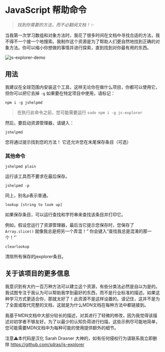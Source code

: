 # JavaScript 帮助命令

> _找到你需要的方法，而不必翻阅文档！✨_

当我第一次学习数组和对象方法时，我花了很多时间在文档中寻找合适的方法，我不得不一个接一个地搜索。我制作这个资源是为了帮助人们更自然地找到正确的对象方法。你可以缩小你想做的事情并进行探索，直到找到对你最有用的东西。

![js-explorer-demo](https://user-images.githubusercontent.com/2281088/124371705-9e321780-dc41-11eb-9624-d6e33f00334d.gif)

## 用法

我建议在全球范围内安装这个工具，这样无论你在做什么项目，你都可以使用它，但你可以把它去掉 `-g` 如果要在特定项目中使用，请标记：

```
npm i -g jshelpmd
```

> 在执行此命令之前，您可能需要运行  `sudo npm i -g js-explorer`

然后，要启动资源管理器，请键入：

```
jshelpmd
```
您将通过提示找到您的方法！
它还允许您在末尾保存条目（可选）

### 其他命令

```
jshelpmd plain
```

运行该工具而不要求在最后保存。

```
jshelpmd -p
```

同上，别名p表示普通。

```
lookup [string to look up]
```

如果保存条目，可以运行查找和字符串来查找该条目并打印它。

例如，假设您运行了资源管理器，最后当它提示您保存时，您保存了 `Array.slice()` 就像我总是把另一个弄混！”
你会键入“查找我总是混淆的那一个！”`


```
clearlookup
```

清除所有保存的jexplorer条目。

## 关于该项目的更多信息

我意识到有大约一百万种方法可以建立这个资源，有些分类法必然是自以为是的。我试图专注于我认为可以帮助我学到最好的东西，而不是行业标准的描述。如果这种学习方式更适合你，那就太好了！此资源不是这样设置的。请记住，这并不是为了全面或取代完整的文档，这就是为什么MDN文档在每种方法中都链接到。

我基于MDN文档中大部分较长的描述，对其进行了轻微的修改，因为我觉得该描述对初学者不够友好。为了以最少的认知负荷进行扫描，这些示例尽可能地简单，您可能需要MDN文档中为每种可能的使用提供额外的细节。

注意⚠️本代码是汉化 Sarah Drasner 大神的，如有任何侵权行为请联系我立即删除 https://github.com/sdras/js-explorer 